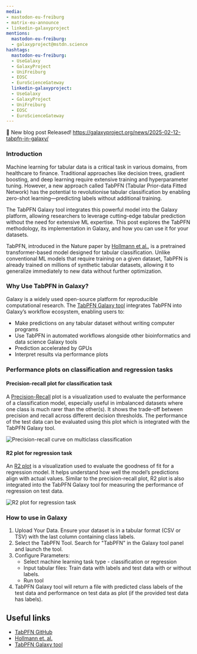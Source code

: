 ```yaml
---
media:
- mastodon-eu-freiburg
- matrix-eu-announce
- linkedin-galaxyproject
mentions:
  mastodon-eu-freiburg:
  - galaxyproject@mstdn.science
hashtags:
  mastodon-eu-freiburg:
  - UseGalaxy
  - GalaxyProject
  - UniFreiburg
  - EOSC
  - EuroScienceGateway
  linkedin-galaxyproject:
  - UseGalaxy
  - GalaxyProject
  - UniFreiburg
  - EOSC
  - EuroScienceGateway
---
```

📝 New blog post Released!
https://galaxyproject.org/news/2025-02-12-tabpfn-in-galaxy/

### Introduction

Machine learning for tabular data is a critical task in various domains, from healthcare to finance. Traditional approaches like decision trees, gradient boosting,
and deep learning require extensive training and hyperparameter tuning. However, a new approach called TabPFN (Tabular Prior-data Fitted Network) has the potential to
revolutionise tabular classification by enabling zero-shot learning—predicting labels without additional training.

The TabPFN Galaxy tool integrates this powerful model into the Galaxy platform, allowing researchers to leverage cutting-edge tabular prediction without the need for
extensive ML expertise. This post explores the TabPFN methodology, its implementation in Galaxy, and how you can use it for your datasets.

TabPFN, introduced in the Nature paper by [Hollmann et al.](https://doi.org/10.1038/s41586-024-08328-6), is a pretrained transformer-based model designed for tabular classification.
Unlike conventional ML models that require training on a given dataset, TabPFN is already trained on millions of synthetic tabular datasets, allowing it to generalize immediately to new data without further optimization.

### Why Use TabPFN in Galaxy?

Galaxy is a widely used open-source platform for reproducible computational research. The [TabPFN Galaxy tool](https://usegalaxy.eu/tool_runner?tool_id=tabpfn)
integrates TabPFN into Galaxy’s workflow ecosystem, enabling users to:

* Make predictions on any tabular dataset without writing computer programs
* Use TabPFN in automated workflows alongside other bioinformatics and data science Galaxy tools
* Prediction accelerated by GPUs
* Interpret results via performance plots

### Performance plots on classification and regression tasks

#### Precision-recall plot for classification task

A [Precision-Recall](https://scikit-learn.org/stable/auto_examples/model_selection/plot_precision_recall.html) plot is a visualization used to evaluate the performance of a classification model,
especially useful in imbalanced datasets where one class is much rarer than the other(s). It shows the trade-off between precision and recall across different decision thresholds.
The performance of the test data can be evaluated using this plot which is integrated with the TabPFN Galaxy tool.

![Precision-recall curve on multiclass classification](https://galaxyproject.org/news/2025-02-12-tabpfn-in-galaxy/prc_multiclass.png)

#### R2 plot for regression task

An [R2 plot](https://scikit-learn.org/stable/modules/generated/sklearn.metrics.r2_score.html) is a visualization used to evaluate the goodness of fit for a regression model.
It helps understand how well the model’s predictions align with actual values. Similar to the precision-recall plot, R2 plot is also integrated into the TabPFN Galaxy tool for measuring the performance of regression on test data.

![R2 plot for regression task](https://galaxyproject.org/news/2025-02-12-tabpfn-in-galaxy/r2_curve.png)

### How to use in Galaxy

1. Upload Your Data. Ensure your dataset is in a tabular format (CSV or TSV) with the last column containing class labels.
2. Select the TabPFN Tool. Search for "TabPFN" in the Galaxy tool panel and launch the tool.
3. Configure Parameters:
   - Select machine learning task type - classification or regression
   - Input tabular files: Train data with labels and test data with or without labels.
   - Run tool
4. TabPFN Galaxy tool will return a file with predicted class labels of the test data and performance on test data as plot (if the provided test data has labels).

Useful links
------------

* [TabPFN GitHub](https://github.com/PriorLabs/TabPFN)
* [Hollmann et. al.](https://doi.org/10.1038/s41586-024-08328-6)
* [TabPFN Galaxy tool](https://usegalaxy.eu/tool_runner?tool_id=toolshed.g2.bx.psu.edu%2Frepos%2Fbgruening%2Ftabpfn%2Ftabpfn%2F2.0.3%2Bgalaxy1)